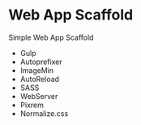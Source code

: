 # Web App Scaffold
Simple Web App Scaffold
- Gulp
- Autoprefixer
- ImageMin
- AutoReload
- SASS
- WebServer
- Pixrem
- Normalize.css
